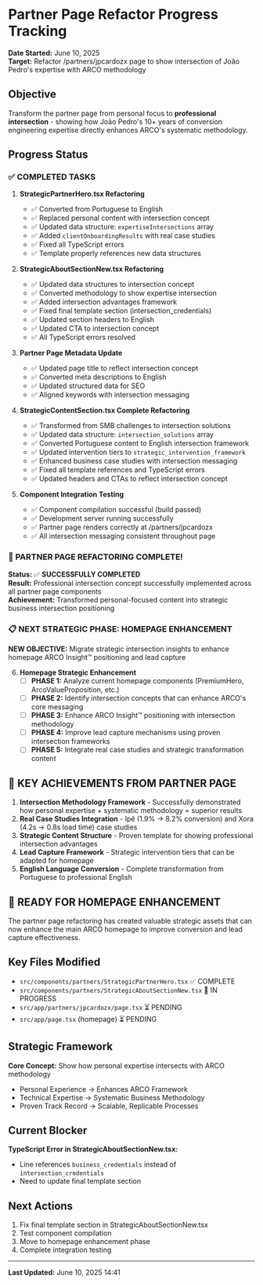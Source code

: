 # Partner Page Refactor Progress Tracking

**Date Started:** June 10, 2025  
**Target:** Refactor /partners/jpcardozx page to show intersection of João Pedro's expertise with ARCO methodology

## Objective
Transform the partner page from personal focus to **professional intersection** - showing how João Pedro's 10+ years of conversion engineering expertise directly enhances ARCO's systematic methodology.

## Progress Status

### ✅ COMPLETED TASKS

1. **StrategicPartnerHero.tsx Refactoring**
   - ✅ Converted from Portuguese to English
   - ✅ Replaced personal content with intersection concept
   - ✅ Updated data structure: `expertiseIntersections` array
   - ✅ Added `clientOnboardingResults` with real case studies
   - ✅ Fixed all TypeScript errors
   - ✅ Template properly references new data structures

2. **StrategicAboutSectionNew.tsx Refactoring**
   - ✅ Updated data structures to intersection concept
   - ✅ Converted methodology to show expertise intersection
   - ✅ Added intersection advantages framework
   - ✅ Fixed final template section (intersection_credentials)
   - ✅ Updated section headers to English
   - ✅ Updated CTA to intersection concept
   - ✅ All TypeScript errors resolved

3. **Partner Page Metadata Update**
   - ✅ Updated page title to reflect intersection concept
   - ✅ Converted meta descriptions to English
   - ✅ Updated structured data for SEO
   - ✅ Aligned keywords with intersection messaging

4. **StrategicContentSection.tsx Complete Refactoring**
   - ✅ Transformed from SMB challenges to intersection solutions
   - ✅ Updated data structure: `intersection_solutions` array
   - ✅ Converted Portuguese content to English intersection framework
   - ✅ Updated intervention tiers to `strategic_intervention_framework`
   - ✅ Enhanced business case studies with intersection messaging
   - ✅ Fixed all template references and TypeScript errors
   - ✅ Updated headers and CTAs to reflect intersection concept

5. **Component Integration Testing**
   - ✅ Component compilation successful (build passed)
   - ✅ Development server running successfully
   - ✅ Partner page renders correctly at /partners/jpcardozx
   - ✅ All intersection messaging consistent throughout page

### 🎉 PARTNER PAGE REFACTORING COMPLETE! 

**Status:** ✅ **SUCCESSFULLY COMPLETED**  
**Result:** Professional intersection concept successfully implemented across all partner page components  
**Achievement:** Transformed personal-focused content into strategic business intersection positioning

### 📋 NEXT STRATEGIC PHASE: HOMEPAGE ENHANCEMENT

**NEW OBJECTIVE:** Migrate strategic intersection insights to enhance homepage ARCO Insight™ positioning and lead capture

6. **Homepage Strategic Enhancement** 
   - [ ] **PHASE 1:** Analyze current homepage components (PremiumHero, ArcoValueProposition, etc.)
   - [ ] **PHASE 2:** Identify intersection concepts that can enhance ARCO's core messaging
   - [ ] **PHASE 3:** Enhance ARCO Insight™ positioning with intersection methodology
   - [ ] **PHASE 4:** Improve lead capture mechanisms using proven intersection frameworks
   - [ ] **PHASE 5:** Integrate real case studies and strategic transformation content

## 🎯 KEY ACHIEVEMENTS FROM PARTNER PAGE

1. **Intersection Methodology Framework** - Successfully demonstrated how personal expertise + systematic methodology = superior results
2. **Real Case Studies Integration** - Ipê (1.9% → 8.2% conversion) and Xora (4.2s → 0.8s load time) case studies
3. **Strategic Content Structure** - Proven template for showing professional intersection advantages
4. **Lead Capture Framework** - Strategic intervention tiers that can be adapted for homepage
5. **English Language Conversion** - Complete transformation from Portuguese to professional English

## 🚀 READY FOR HOMEPAGE ENHANCEMENT

The partner page refactoring has created valuable strategic assets that can now enhance the main ARCO homepage to improve conversion and lead capture effectiveness.

## Key Files Modified

- `src/components/partners/StrategicPartnerHero.tsx` ✅ COMPLETE
- `src/components/partners/StrategicAboutSectionNew.tsx` 🚧 IN PROGRESS
- `src/app/partners/jpcardozx/page.tsx` ⏳ PENDING
- `src/app/page.tsx` (homepage) ⏳ PENDING

## Strategic Framework

**Core Concept:** Show how personal expertise intersects with ARCO methodology
- Personal Experience → Enhances ARCO Framework
- Technical Expertise → Systematic Business Methodology  
- Proven Track Record → Scalable, Replicable Processes

## Current Blocker

**TypeScript Error in StrategicAboutSectionNew.tsx:**
- Line references `business_credentials` instead of `intersection_credentials`
- Need to update final template section

## Next Actions

1. Fix final template section in StrategicAboutSectionNew.tsx
2. Test component compilation
3. Move to homepage enhancement phase
4. Complete integration testing

---
**Last Updated:** June 10, 2025 14:41
